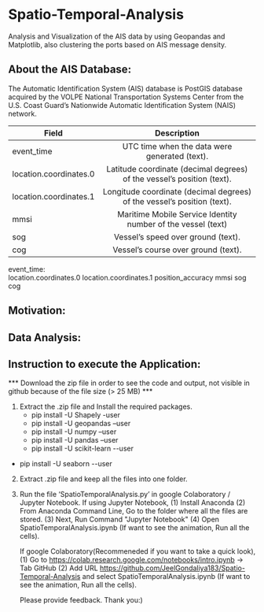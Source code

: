 # Spatio-Temporal-Analysis
Analysis and Visualization of the AIS data by using Geopandas and Matplotlib, also clustering the ports based on AIS message density.

## About the AIS Database:

The Automatic Identification System (AIS) database is PostGIS database acquired by the VOLPE National Transportation Systems Center from the U.S. Coast Guard’s
Nationwide Automatic Identification System (NAIS) network.

| Field                  | Description                                                               |
| -----------------------|:-------------------------------------------------------------------------:| 
| event_time             | UTC time when the data were generated (text).                             | 
| location.coordinates.0 | Latitude coordinate (decimal degrees) of the vessel’s position (text).    |  
| location.coordinates.1 | Longitude coordinate (decimal degrees) of the vessel’s position (text).   |   
| mmsi                   | Maritime Mobile Service Identity number of the vessel (text)              |
| sog                    | Vessel’s speed over ground (text).                                        |
| cog                    | Vessel’s course over ground (text).                                       |

event_time:                
location.coordinates.0
location.coordinates.1
position_accuracy
mmsi
sog
cog

## Motivation:
## Data Analysis:


## Instruction to execute the Application:

*** Download the zip file in order to see the code and output, not visible in github because of the file size (> 25 MB) ***

1.	Extract the .zip file and Install the required packages.
	-	pip install -U Shapely -user
	-	pip install -U geopandas –user
	-	pip install -U numpy –user
	-	pip install -U pandas –user
	- pip install -U scikit-learn --user
  - pip install -U seaborn --user
	
2. Extract .zip file and keep all the files into one folder.
	
3. Run the file ‘SpatioTemporalAnalysis.py’ in google Colaboratory / Jupyter Notebook.
   If using Jupyter Notebook,
   (1) Install Anaconda
   (2) From Anaconda Command Line, Go to the folder where all the files are stored.
   (3) Next, Run Command "Jupyter Notebook"
   (4) Open SpatioTemporalAnalysis.ipynb (If want to see the animation, Run all the cells).
   
   If google Colaboratory(Recommeneded if you want to take a quick look),
   (1) Go to https://colab.research.google.com/notebooks/intro.ipynb -> Tab GitHub
   (2) Add URL https://github.com/JeelGondaliya183/Spatio-Temporal-Analysis and select SpatioTemporalAnalysis.ipynb (If want to see the animation, Run all the cells).
   
   Please provide feedback. 
   Thank you:)
